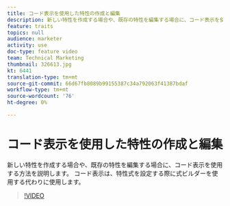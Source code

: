 ```yaml
---
title: コード表示を使用した特性の作成と編集
description: 新しい特性を作成する場合や、既存の特性を編集する場合に、コード表示を使用する方法を説明します。 コード表示は、特性式を設定する際に式ビルダーを使用する代わりに使用します。
feature: traits
topics: null
audience: marketer
activity: use
doc-type: feature video
team: Technical Marketing
thumbnail: 326613.jpg
kt: 6441
translation-type: tm+mt
source-git-commit: 66d67fb8089b99155387c34a792063f41387bdaf
workflow-type: tm+mt
source-wordcount: '76'
ht-degree: 0%

---
```



# コード表示を使用した特性の作成と編集

新しい特性を作成する場合や、既存の特性を編集する場合に、コード表示を使用する方法を説明します。 コード表示は、特性式を設定する際に式ビルダーを使用する代わりに使用します。

>[!VIDEO](https://video.tv.adobe.com/v/326613/?quality=12&learn=on)
